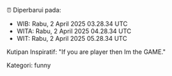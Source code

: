 ⏰ Diperbarui pada:
- WIB: Rabu, 2 April 2025 03.28.34 UTC
- WITA: Rabu, 2 April 2025 04.28.34 UTC
- WIT: Rabu, 2 April 2025 05.28.34 UTC

Kutipan Inspiratif:
"If you are player then Im the GAME."


Kategori: funny

